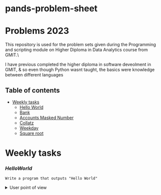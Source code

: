 # pands-problem-sheet

# Problems 2023


This repository is used for the problem sets given during the Programming and scripting module on Higher Diploma in Data Analytics course from GMIT.\

I have previous completed the higher diploma in software deveolment in GMIT, & so even though Python wasnt taught, the basics were knowledge between different languages


## Table of contents
* [Weekly tasks](#weekly-tasks)
    * [Hello World](#HelloWorld)
    * [Bank](#Bank)
    * [Accounts Masked Number](#AccountsMaskedNumber)
    * [Collatz](#collatz)
    * [Weekday](#Weekday)
    * [Square root](#square-root)


Weekly tasks
======
### ***HelloWorld***

    Write a program that outputs "Hello World"
    

<details>
           <summary>User point of view</summary>
           <p>

This file should contain a python program that displays Hello World! when it is run.


  ### ***Bank***


Write a program called bank.py 

The program should:

Prompt the user and read in two money amounts (in cent)
Add the two amounts
Print out the answer in a human readable format with a euro sign and decimal point between the euro and cent of the amount 



<details>
           <summary>User point of view</summary>
           <p>

Enter amount1(in cent): 65
Enter amount2(in cent): 180
The sum of these is €2.45


### ***Accounts Masked Num***

Write a python program called accounts.py that reads in a 10 character account number and outputs the account number with only the last 4 digits showing (and the first 6 digits replaced with Xs).

<details>
           <summary>User point of view</summary>
           <p>

Please enter an 10 digit account number: 1234567890
XXXXXX7890


  ### ***Collatz***
    
Write a program, called collatz.py, that asks the user to input any positive integer and outputs the successive values of the following calculation.

At each step calculate the next value by taking the current value and, if it is even, divide it by two, but if it is odd, multiply it by three and add one.

Have the program end if the current value is one.

<details>
           <summary>User point of view</summary>
           <p>




Have the program end if the current value is one.
</p>
</details>

  ### ***Weekday***

Write a program that outputs whether or not today is a weekday.


<details>
           <summary>User point of view</summary>
           <p>
An example of running it on a Saturday is as follows:

It is the weekend, yay!

</p>
</details>



  ### ***Square root***

    Write a program that takes a positive floating-point number as input and outputs an approximation of its square root.

You should create a function called <tt>sqrt</tt> that does this.

I am asking you to create your own sqrt function and not to use the built in functions x ** .5 or math.sqrt(x).


<details>
           <summary>User point of view</summary>
           <p>


</p>
</details>

Please enter a positive number: 14.5
The square root of 14.5 is approx. 3.8.

  